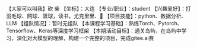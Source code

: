 【大家可以叫我】砍 柴
【坐标】：大连
【专业/职业】：student
【兴趣爱好】：打羽毛球、网球、篮球，读书，尤克里里、🎸
【项目技能】：python、数据分析、LLM
【组队情况】：暂时无组队
【本课程学习基础】：熟练Torch、Pytorch、Tensorflow、Keras等深度学习框架
【本期活动目标】：通关岛屿，在岛屿中学习，深化对大模型的理解，构建一个完整的项目，完成gitee.ai赛